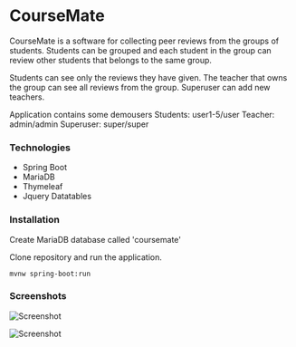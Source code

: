 # CourseMate

CourseMate is a software for collecting peer reviews from the groups of students. Students can be grouped and each student in the group can review other students that belongs to the same group.

Students can see only the reviews they have given. The teacher that owns the group can see all reviews from the group. Superuser can add new teachers.

Application contains some demousers
Students: user1-5/user
Teacher: admin/admin
Superuser: super/super

### Technologies
- Spring Boot
- MariaDB
- Thymeleaf
- Jquery Datatables

### Installation

Create MariaDB database called 'coursemate'

Clone repository and run the application.

    mvnw spring-boot:run

### Screenshots

![Screenshot](http://juhahinkula.github.com/img/coursemate_groups.png)

![Screenshot](http://juhahinkula.github.com/img/coursemate_review.png)
